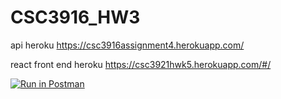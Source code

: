 # CSC3916_HW3

api heroku
https://csc3916assignment4.herokuapp.com/

react front end heroku
https://csc3921hwk5.herokuapp.com/#/


[![Run in Postman](https://run.pstmn.io/button.svg)](https://app.getpostman.com/run-collection/83540cb682c92e7aaec1?action=collection%2Fimport#?env%5BHomework3%5D=W3sia2V5IjoidG9rZW4iLCJ2YWx1ZSI6IiIsImVuYWJsZWQiOnRydWUsInR5cGUiOiJkZWZhdWx0Iiwic2Vzc2lvblZhbHVlIjoiSldULi4uIiwic2Vzc2lvbkluZGV4IjowfSx7ImtleSI6ImdlblVzZXJOYW1lIiwidmFsdWUiOiIiLCJlbmFibGVkIjp0cnVlLCJ0eXBlIjoiZGVmYXVsdCIsInNlc3Npb25WYWx1ZSI6InVreW5raXVzbWZAZW1haWwuY29tIiwic2Vzc2lvbkluZGV4IjoxfSx7ImtleSI6ImdlblVzZXJQYXNzIiwidmFsdWUiOiIiLCJlbmFibGVkIjp0cnVlLCJ0eXBlIjoiZGVmYXVsdCIsInNlc3Npb25WYWx1ZSI6IkpaOFNJTG1zeUI2STNBcWpZTnI3Iiwic2Vzc2lvbkluZGV4IjoyfV0=)
